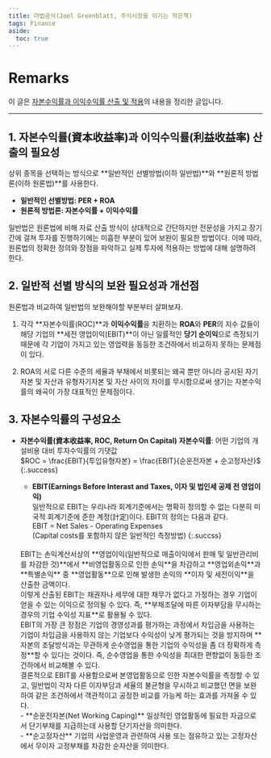 ```yaml
---
title: 마법공식(Joel Greenblatt, 주식시장을 이기는 작은책)
tags: Finance
aside:
  toc: true
---
```


# Remarks
이 글은 [자본수익률과 이익수익률 산출 및 적용](http://www.selffund.co.kr/magicstock/magicstock_04.asp)의 내용을 정리한 글입니다.

<!--more-->

---

## 1. 자본수익률(資本收益率)과 이익수익률(利益收益率) 산출의 필요성
상위 종목을 선택하는 방식으로 **일반적인 선별방법(이하 일반법)**와 **원론적 방법론(이하 원론법)**를 사용한다.
- **일반적인 선별방법: PER + ROA**
- **원론적 방법론: 자본수익률 + 이익수익률**

일반법은 원론법에 비해 자료 산출 방식이 상대적으로 간단하지만 전문성을 가지고 장기간에 걸쳐 투자를 진행하기에는 미흡한 부분이 있어 보완이 필요한 방법이다. 이에 따라, 원론법의 정확한 정의와 장점을 파악하고 실제 투자에 적용하는 방법에 대해 설명하려 한다.


## 2. 일반적 선별 방식의 보완 필요성과 개선점
원론법과 비교하여 일반법의 보완해야할 부분부터 살펴보자.  

1. 각각 **자본수익률(ROC)**과 **이익수익률**을 치환하는 **ROA**와 **PER**의 지수 값들이 해당 기업의 **세전 영업이익(EBIT)**이 아닌 일률적인 **당기 순이익**으로 측정되기 때문에 각 기업이 가지고 있는 영업력을 동등한 조건하에서 비교하지 못하는 문제점이 있다.

2. ROA의 서로 다른 수준의 세율과 부채에서 비롯되는 왜곡 뿐만 아니라 공시된 자기 자본 및 자산과 유형자기자본 및 자산 사이의 차이를 무시함으로써 생기는 자본수익률의 왜곡이 가장 대표적인 문제점이다.


## 3. 자본수익률의 구성요소
- **자본수익률(資本收益率, ROC, Return On Capital)**
**자본수익률**: 어떤 기업의 개설비용 대비 투자수익률의 기댓값  
$ROC = \frac{EBIT}{투입유형자본} = \frac{EBIT}{순운전자본 + 순고정자산}$
{:.success}
  
  - **EBIT(Earnings Before Interast and Taxes, 이자 및 법인세 공제 전 영업이익)**  
  일반적으로 EBIT는 우리나라 회계기준에서는 명확히 정의할 수 없는 다분히 미국적 회계기준에 준한 계정(計定)이다. EBIT의 정의는 다음과 같다.  
  EBIT = Net Sales - Operating Expenses  
  (Capital costs를 포함하지 않은 일반적인 측정방법)
  {:.succss}
  <br>
  EBIT는 손익계산서상의 **영업이익(일반적으로 매출이익에서 판매 및 일반관리비를 차감한 것)**에서 **비영업활동으로 인한 손익**을 차감하고 **영업외손익**과 **특별손익** 중 **영업활동**으로 인해 발생한 손익의 **이자 및 세전이익**을 산출한 금액이다.  
  <br>
  이렇게 산출된 EBIT는 채권자나 세무에 대한 채무가 없다고 가정하는 경우 기업이 얻을 수 있는 이익으로 정의될 수 있다. 즉, **부채조달에 따른 이자부담을 무시하는 경우의 기업 수익성 지표**로 활용될 수 있다.
  <br>
  EBIT의 가장 큰 장점은 기업의 경영성과를 평가하는 과정에서 차입금을 사용하는 기업이 차입금을 사용하지 않는 기업보다 수익성이 낮게 평가되는 것을 방지하며 **자본의 조달방식과는 무관하게 순수영업을 통한 기업의 수익성을 좀 더 정확하게 측정**할 수 있다는 것이다. 즉, 순수영업을 통한 수익성을 최대한 편향없이 동등한 조건하에서 비교해볼 수 있다.
  <br>
  결론적으로 EBIT를 사용함으로써 본영업활동으로 인한 자본수익률을 측정할 수 있고, 일반법이 각자 다른 이자부담과 세율의 불균형을 무시하고 비교했던 면을 보완하여 같은 조건하에서 객관적이고 공정한 비교를 가능케 하는 효과를 가져올 수 있다.
  <br>
  - **순운전자본(Net Working Caping)**  
  일상적인 영업활동에 필요한 자금으로서 단기부채를 지급하는데 사용할 단기자산을 의미한다.
  <br>
  - **순고정자산**
  기업의 사업운영과 관련하여 사용 또는 점유하고 있는 고정자산에서 무이자 고정부채를 차감한 순자산을 의미한다.
  <br>